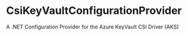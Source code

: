 # CsiKeyVaultConfigurationProvider
A .NET Configuration Provider for the Azure KeyVault CSI Driver (AKS)
